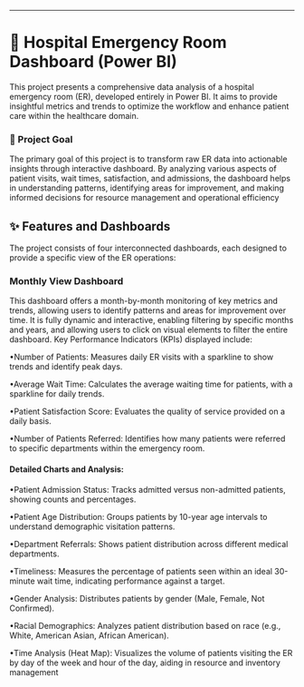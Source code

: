 --------------------------------------------------------------------------------
# 🏥 Hospital Emergency Room Dashboard (Power BI)
This project presents a comprehensive data analysis of a hospital emergency room (ER), developed entirely in Power BI. It aims to provide insightful metrics and trends to optimize the workflow and enhance patient care within the healthcare domain.
### 🎯 Project Goal
The primary goal of this project is to transform raw ER data into actionable insights through interactive dashboard. By analyzing various aspects of patient visits, wait times, satisfaction, and admissions, the dashboard helps in understanding patterns, identifying areas for improvement, and making informed decisions for resource management and operational efficiency

## ✨ Features and Dashboards
The project consists of four interconnected dashboards, each designed to provide a specific view of the ER operations:
###  Monthly View Dashboard
This dashboard offers a month-by-month monitoring of key metrics and trends, allowing users to identify patterns and areas for improvement over time. 
It is fully dynamic and interactive, enabling filtering by specific months and years, and allowing users to click on visual elements to filter the entire dashboard.
Key Performance Indicators (KPIs) displayed include:

•Number of Patients: Measures daily ER visits with a sparkline to show trends and identify peak days.

•Average Wait Time: Calculates the average waiting time for patients, with a sparkline for daily trends.

•Patient Satisfaction Score: Evaluates the quality of service provided on a daily basis.

•Number of Patients Referred: Identifies how many patients were referred to specific departments within the emergency room.

#### Detailed Charts and Analysis:
•Patient Admission Status: Tracks admitted versus non-admitted patients, showing counts and percentages.

•Patient Age Distribution: Groups patients by 10-year age intervals to understand demographic visitation patterns.

•Department Referrals: Shows patient distribution across different medical departments.

•Timeliness: Measures the percentage of patients seen within an ideal 30-minute wait time, indicating performance against a target.

•Gender Analysis: Distributes patients by gender (Male, Female, Not Confirmed).

•Racial Demographics: Analyzes patient distribution based on race (e.g., White, American Asian, African American).

•Time Analysis (Heat Map): Visualizes the volume of patients visiting the ER by day of the week and hour of the day, aiding in resource and inventory management
